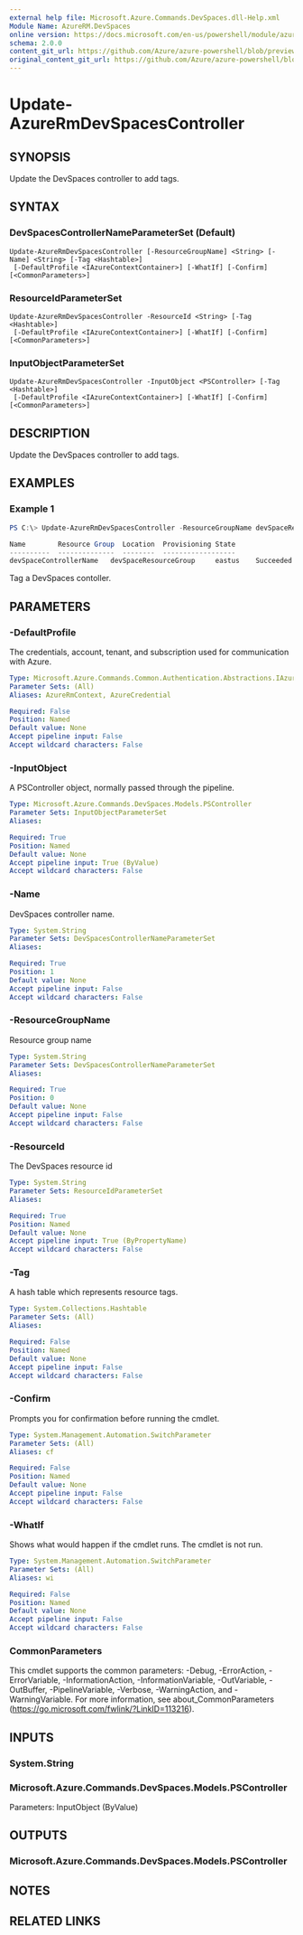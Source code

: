 ```yaml
---
external help file: Microsoft.Azure.Commands.DevSpaces.dll-Help.xml
Module Name: AzureRM.DevSpaces
online version: https://docs.microsoft.com/en-us/powershell/module/azurerm.devspaces/update-azureevspacescontroller
schema: 2.0.0
content_git_url: https://github.com/Azure/azure-powershell/blob/preview/src/ResourceManager/DevSpaces/Commands.DevSpaces/help/Update-AzureRmDevSpacesController.md
original_content_git_url: https://github.com/Azure/azure-powershell/blob/preview/src/ResourceManager/DevSpaces/Commands.DevSpaces/help/Update-AzureRmDevSpacesController.md
---
```


# Update-AzureRmDevSpacesController

## SYNOPSIS
Update the DevSpaces controller to add tags. 

## SYNTAX

### DevSpacesControllerNameParameterSet (Default)
```
Update-AzureRmDevSpacesController [-ResourceGroupName] <String> [-Name] <String> [-Tag <Hashtable>]
 [-DefaultProfile <IAzureContextContainer>] [-WhatIf] [-Confirm] [<CommonParameters>]
```

### ResourceIdParameterSet
```
Update-AzureRmDevSpacesController -ResourceId <String> [-Tag <Hashtable>]
 [-DefaultProfile <IAzureContextContainer>] [-WhatIf] [-Confirm] [<CommonParameters>]
```

### InputObjectParameterSet
```
Update-AzureRmDevSpacesController -InputObject <PSController> [-Tag <Hashtable>]
 [-DefaultProfile <IAzureContextContainer>] [-WhatIf] [-Confirm] [<CommonParameters>]
```

## DESCRIPTION
Update the DevSpaces controller to add tags. 

## EXAMPLES

### Example 1
```powershell
PS C:\> Update-AzureRmDevSpacesController -ResourceGroupName devSpaceResourceGroup -Name devSpaceControllerName -Tag @{ tagKey="tagValue"}

Name        Resource Group  Location  Provisioning State
----------  --------------  --------  ------------------
devSpaceControllerName   devSpaceResourceGroup     eastus    Succeeded
```

Tag a DevSpaces contoller.

## PARAMETERS

### -DefaultProfile
The credentials, account, tenant, and subscription used for communication with Azure.

```yaml
Type: Microsoft.Azure.Commands.Common.Authentication.Abstractions.IAzureContextContainer
Parameter Sets: (All)
Aliases: AzureRmContext, AzureCredential

Required: False
Position: Named
Default value: None
Accept pipeline input: False
Accept wildcard characters: False
```

### -InputObject
A PSController object, normally passed through the pipeline.

```yaml
Type: Microsoft.Azure.Commands.DevSpaces.Models.PSController
Parameter Sets: InputObjectParameterSet
Aliases:

Required: True
Position: Named
Default value: None
Accept pipeline input: True (ByValue)
Accept wildcard characters: False
```

### -Name
DevSpaces controller name.

```yaml
Type: System.String
Parameter Sets: DevSpacesControllerNameParameterSet
Aliases:

Required: True
Position: 1
Default value: None
Accept pipeline input: False
Accept wildcard characters: False
```

### -ResourceGroupName
Resource group name

```yaml
Type: System.String
Parameter Sets: DevSpacesControllerNameParameterSet
Aliases:

Required: True
Position: 0
Default value: None
Accept pipeline input: False
Accept wildcard characters: False
```

### -ResourceId
The DevSpaces resource id

```yaml
Type: System.String
Parameter Sets: ResourceIdParameterSet
Aliases:

Required: True
Position: Named
Default value: None
Accept pipeline input: True (ByPropertyName)
Accept wildcard characters: False
```

### -Tag
A hash table which represents resource tags.

```yaml
Type: System.Collections.Hashtable
Parameter Sets: (All)
Aliases:

Required: False
Position: Named
Default value: None
Accept pipeline input: False
Accept wildcard characters: False
```

### -Confirm
Prompts you for confirmation before running the cmdlet.

```yaml
Type: System.Management.Automation.SwitchParameter
Parameter Sets: (All)
Aliases: cf

Required: False
Position: Named
Default value: None
Accept pipeline input: False
Accept wildcard characters: False
```

### -WhatIf
Shows what would happen if the cmdlet runs.
The cmdlet is not run.

```yaml
Type: System.Management.Automation.SwitchParameter
Parameter Sets: (All)
Aliases: wi

Required: False
Position: Named
Default value: None
Accept pipeline input: False
Accept wildcard characters: False
```

### CommonParameters
This cmdlet supports the common parameters: -Debug, -ErrorAction, -ErrorVariable, -InformationAction, -InformationVariable, -OutVariable, -OutBuffer, -PipelineVariable, -Verbose, -WarningAction, and -WarningVariable. For more information, see about_CommonParameters (https://go.microsoft.com/fwlink/?LinkID=113216).

## INPUTS

### System.String

### Microsoft.Azure.Commands.DevSpaces.Models.PSController
Parameters: InputObject (ByValue)

## OUTPUTS

### Microsoft.Azure.Commands.DevSpaces.Models.PSController

## NOTES

## RELATED LINKS
